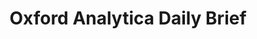 ---
layout: post
title:  "Oxford Analytica Daily Brief"
category: post
type: work
siteurl: https://test.oxan.com/
image: assets/img/oxan.jpg
skills: ['HTML/CSS', 'Javascript']
---